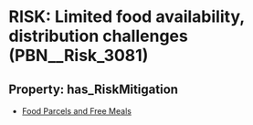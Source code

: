 # RISK: __Limited food availability, distribution challenges__ (PBN__Risk_3081)

## Property: has_RiskMitigation

* [Food Parcels and Free Meals](PBN__Mitigation_1453)

